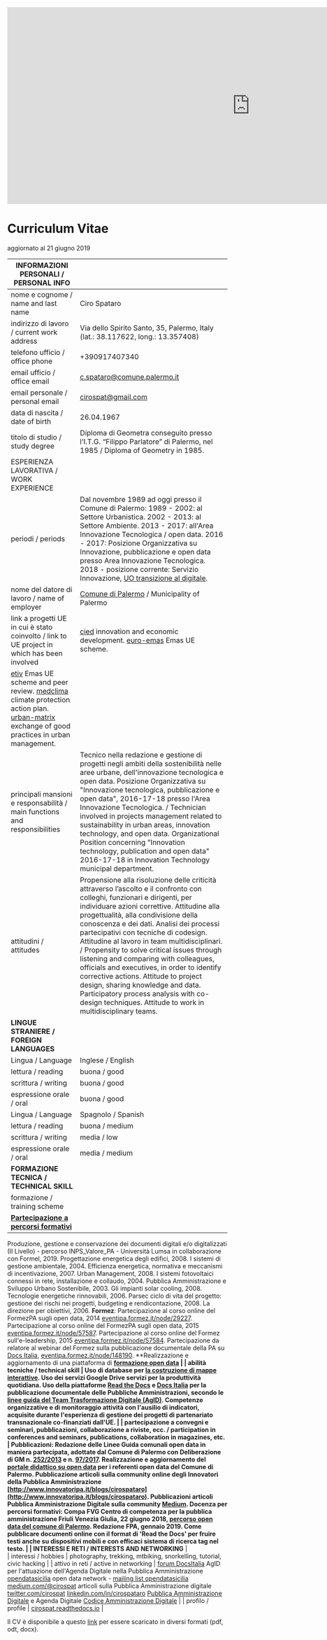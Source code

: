 
<iframe width="1110" height="450" src="https://docs.google.com/document/d/1apRGDYexeQPDBWA-yOKEVsJOwQGYk5zUAs2-aJY50rA" frameborder="0"></iframe>

# Curriculum Vitae
aggiornato al 21 giugno 2019

| INFORMAZIONI PERSONALI / PERSONAL INFO ||   
| --- | --- |
| nome e cognome / name and last name | Ciro Spataro | 
| indirizzo di lavoro / current work address | Via dello Spirito Santo, 35, Palermo, Italy (lat.: 38.117622, long.: 13.357408) | 
| telefono ufficio / office phone | +390917407340 | 
| email ufficio / office email | [c.spataro@comune.palermo.it](mailto:c.spataro@comune.palermo.it)  | 
| email personale / personal email | [cirospat@gmail.com](mailto:cirospat@gmail.com)  | 
| data di nascita / date of birth | 26.04.1967  | 
| titolo di studio / study degree | Diploma di Geometra conseguito presso l’I.T.G. “Filippo Parlatore” di Palermo, nel 1985 / Diploma of Geometry in 1985. | 
| ESPERIENZA LAVORATIVA / WORK EXPERIENCE  |  
| periodi / periods | Dal novembre 1989 ad oggi presso il Comune di Palermo: 1989 - 2002: al Settore Urbanistica. 2002 - 2013: al Settore Ambiente. 2013 - 2017: all'Area Innovazione Tecnologica / open data. 2016 - 2017: Posizione Organizzativa su Innovazione, pubblicazione e open data presso Area Innovazione Tecnologica. 2018 - posizione corrente: Servizio Innovazione, [UO transizione al digitale](https://www.comune.palermo.it/unita.php?apt=4&uo=1770&serv=394&sett=138). | 
| nome del datore di lavoro / name of employer | [Comune di Palermo](https://www.comune.palermo.it/) /  Municipality of Palermo | 
| link a progetti UE in cui è stato coinvolto / link to UE project in which has been involved  | [cied](http://poieinkaiprattein.org/cied/)  innovation and economic development. [euro-emas](http://ec.europa.eu/environment/life/project/Projects/index.cfm?fuseaction=search.dspPage&n_proj_id=778&docType=pdf)  Emas UE scheme. 
[etiv](http://slideplayer.com/slide/4835066/)  Emas UE scheme and peer review. [medclima](http://bit.ly/medclima)  climate protection action plan. [urban-matrix](http://www.eurocities.eu/eurocities/projects/URBAN-MATRIX-Targeted-Knowledge-Exchange-on-Urban-Sustainability&tpl=home) exchange of good practices in urban management. | 
| principali mansioni e responsabilità  /  main functions and responsibilities | Tecnico nella redazione e gestione di progetti negli ambiti della sostenibilità nelle aree urbane, dell'innovazione tecnologica e open data. Posizione Organizzativa su "Innovazione  tecnologica, pubblicazione e open data", 2016-17-18 presso l'Area Innovazione Tecnologica.  /  Technician involved in projects management related  to sustainability in urban areas, innovation technology, and open data. Organizational Position concerning "Innovation technology, publication and open data" 2016-17-18 in Innovation Technology  municipal department. | 
| attitudini / attitudes | Propensione alla risoluzione delle criticità attraverso l’ascolto e il confronto con colleghi, funzionari e dirigenti, per individuare azioni correttive. Attitudine alla progettualità,  alla condivisione della conoscenza e dei dati.  Analisi dei processi  partecipativi  con tecniche  di  codesign.  Attitudine al lavoro in team multidisciplinari. / Propensity to solve critical issues through listening and comparing with colleagues, officials and executives, in order to identify corrective actions. Attitude to project design, sharing knowledge and data. Participatory process analysis with co-design techniques.  Attitude to work in multidisciplinary teams. | 
| **LINGUE STRANIERE /  FOREIGN LANGUAGES** |  
| Lingua / Language | Inglese / English | 
| lettura / reading | buona / good | 
| scrittura / writing | buona / good | 
| espressione orale / oral | buona / good | 
| Lingua / Language | Spagnolo / Spanish | 
| lettura / reading | buona / medium | 
| scrittura / writing | media / low | 
| espressione orale / oral | media / medium | 
| **FORMAZIONE TECNICA / TECHNICAL SKILL** |  
| formazione / training scheme |
| **[Partecipazione a percorsi formativi](https://drive.google.com/file/d/0B6CeRtv_wk8XZWM1Nzc1OWYtMGJiYi00YjFjLWIyYTktZWM3N2I2MmYyYWU4/view)**
Produzione, gestione e conservazione dei documenti digitali e/o digitalizzati (II Livello) - percorso INPS_Valore_PA - Università Lumsa in collaborazione con Formel, 2019.
Progettazione energetica degli edifici, 2008. 
I  sistemi  di  gestione  ambientale,  2004. 
Efficienza  energetica,  normativa  e  meccanismi  di incentivazione, 2007. 
Urban Management, 2008. 
I sistemi  fotovoltaici  connessi  in  rete, installazione  e collaudo, 2004. 
Pubblica Amministrazione e Sviluppo Urbano Sostenibile, 2003. 
Gli impianti solar cooling, 2008. 
Tecnologie  energetiche  rinnovabili, 2006. 
Parsec ciclo di vita del progetto: gestione dei rischi nei progetti, budgeting e rendicontazione, 2008. 
La direzione per obiettivi, 2006. 
**Formez**:
Partecipazione al corso online del FormezPA sugli open data, 2014 [eventipa.formez.it/node/29227](http://eventipa.formez.it/node/29227). 
Partecipazione  al corso  online  del  FormezPA sugli open data,  2015 [eventipa.formez.it/node/57587](http://eventipa.formez.it/node/57587). 
Partecipazione  al corso   online   del   Formez   sull'e-leadership, 2015 [eventipa.formez.it/node/57584](http://eventipa.formez.it/node/57584).
Partecipazione da relatore al webinar del Formez sulla pubblicazione documentale della PA su [Docs Italia](https://docs.italia.it), [eventipa.formez.it/node/148190](http://eventipa.formez.it/node/148190). 
**Realizzazione e aggiornamento di una piattaforma di ****[formazione open data](https://sites.google.com/view/opendataformazione)** | 
| abilità tecniche / technical skill | Uso di database per [la costruzione di mappe interattive](https://cirospat.github.io/maps/).
Uso dei servizi Google Drive servizi per la produttività quotidiana.
Uso della piattaforme [Read the Docs](http://readthedocs.io/) e [Docs Italia](https://docs.italia.it) per la pubblicazione documentale delle Pubbliche Amministrazioni, secondo le [linee guida del Team Trasformazione Digitale (AgID)](http://guida-docs-italia.readthedocs.io/it/latest/).
Competenze organizzative e di monitoraggio attività con l'ausilio di indicatori, acquisite durante l'esperienza di gestione dei progetti di partenariato transnazionale co-finanziati dall'UE. | 
| partecipazione a convegni e seminari, pubblicazioni, collaborazione a riviste, ecc. / participation in conferences and seminars, publications, collaboration in magazines, etc.  | **Pubblicazioni**:
Redazione delle Linee Guida comunali open data in maniera partecipata, adottate dal Comune di Palermo con Deliberazione di GM n. [252/2013](https://www.comune.palermo.it/js/server/normative/_13122013090000.pdf) e n. [97/2017](http://linee-guida-open-data-comune-palermo.readthedocs.io/it/latest/). 
Realizzazione e aggiornamento del  [portale didattico su open data](https://sites.google.com/view/opendataformazione) per i referenti open data del Comune di Palermo. 
Pubblicazione articoli sulla community online degli Innovatori della Pubblica Amministrazione [http://www.innovatoripa.it/blogs/cirospataro](http://www.innovatoripa.it/blogs/cirospataro).
Pubblicazioni articoli Pubblica Amministrazione Digitale sulla community [Medium](https://medium.com/@cirospat/latest).
**Docenza per percorsi formativi**:
Compa FVG Centro di competenza per la pubblica amministrazione Friuli Venezia Giulia, 22 giugno 2018,  [percorso open data del comune di Palermo](https://compa.fvg.it/Risorse-per-te/Video-Gallery/opendataFVG-2018/Ciro-Spataro).
Redazione FPA, gennaio 2019. Come pubblicare documenti online con il format di 'Read the Docs' per fruire testi anche su dispositivi mobili e con efficaci sistema di ricerca tag nel testo.  | 
| INTERESSI E RETI / INTERESTS AND NETWORKING** |   
| interessi / hobbies | photography, trekking, mtbiking, snorkelling, tutorial, civic hacking | 
| attivo in reti / active in networking | [forum DocsItalia](https://forum.italia.it/u/cirospat/activity) AgID per l'attuazione dell'Agenda Digitale nella Pubblica Amministrazione
[opendatasicilia](http://opendatasicilia.it/author/cirospat/) open data network - [mailing list opendatasicilia](https://groups.google.com/forum/#!forum/opendatasicilia)
[medium.com/@cirospat](https://medium.com/@cirospat/latest) articoli sulla Pubblica Amministrazione digitale
[twitter.com/cirospat](https://twitter.com/cirospat) 
[linkedin.com/in/cirospataro](https://www.linkedin.com/in/cirospataro/) 
[Pubblica Amministrazione Digitale](https://www.facebook.com/groups/384577025038311/) e Agenda Digitale
[Codice Amministrazione Digitale](https://www.facebook.com/groups/cad.ancitel/)  | 
| profilo / profile | [cirospat.readthedocs.io](https://cirospat.readthedocs.io)  | 

Il CV è disponibile a questo [link](https://docs.google.com/document/d/1apRGDYexeQPDBWA-yOKEVsJOwQGYk5zUAs2-aJY50rA) per essere scaricato in diversi formati (pdf, odt, docx).


